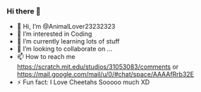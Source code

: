 ### Hi there 👋

- 👋 Hi, I’m @AnimalLover23232323
- 👀 I’m interested in Coding
- 🌱 I’m currently learning lots of stuff
- 💞️ I’m looking to collaborate on ...
- 📫 How to reach me https://scratch.mit.edu/studios/31053083/comments or https://mail.google.com/mail/u/0/#chat/space/AAAAfRrb32E
- ⚡ Fun fact: I Love Cheetahs Sooooo much XD
